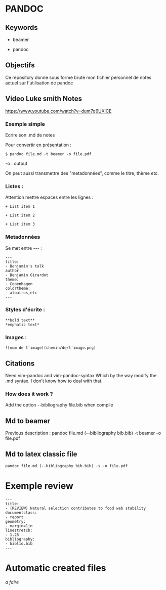# PANDOC 

## Keywords 

+ beamer 

+ pandoc 

## Objectifs 

Ce repository donne sous forme brute mon fichier personnel de notes actuel sur l'utilisation de pandoc 

## Video Luke smith Notes 

https://www.youtube.com/watch?v=dum7q6UXiCE

### Exemple simple 

Ecrire son .md de notes 

Pour convertir en présentation : 

	$ pandoc file.md -t beamer -o file.pdf 

-o : output 

On peut aussi transmettre des "metadonnées", comme le titre, thème etc. 

### Listes : 

Attention mettre espaces entre les lignes : 

	+ List item 1  

	+ List item 2 

	+ List item 3 

### Metadonnées

Se met entre --- : 

	--- 
	title:
	- Benjamin's talk 
	author: 
	- Benjamin Girardot
	theme: 
	- Copenhagen
	colortheme: 
	- albatros,etc
	--- 

### Styles d'écrite : 


	**bold text** 
	*emphatic text* 



### Images : 

	![nom de l'image](chemin/de/l'image.png)



## Citations 

Need vim-pandoc and vim-pandoc-syntax 
Which by the way modify the .md syntax. I don't know how to deal with that. 

### How does it work ? 

Add the option --bibliography file.bib when compile 


## Md to beamer 

Previous description : pandoc file.md (--bibliography bib.bib) -t beamer -o file.pdf 

## Md to latex classic file 

	pandoc file.md (--bibliography bib.bib) -s -o file.pdf 

# Exemple review 

	---
	title:
	- (REVIEW) Natural selection contributes to food web stability
	documentclass:
	- report
	geometry:
	- margin=1in
	linestretch:
	- 1.25
	bibliography:
	- biblio.bib
	---


# Automatic created files 

*a faire*
